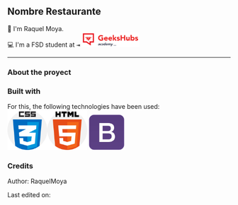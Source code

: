 ## Nombre Restaurante

:wave: I'm Raquel Moya.</br>
:computer: I'm a FSD student at <kbd>⇥</kbd> <img src="/img/GHA.png" width="130em" /></br>

<hr>

### About the proyect

### Built with

For this, the following technologies have been used:</br>
<img src="img/css.png" width="90em"/><img src="img/html.png" width="90em"/> <img src="img/bootstrap-logo.jpg" width="80em">
</br>


### Credits

Author: RaquelMoya

Last edited on: